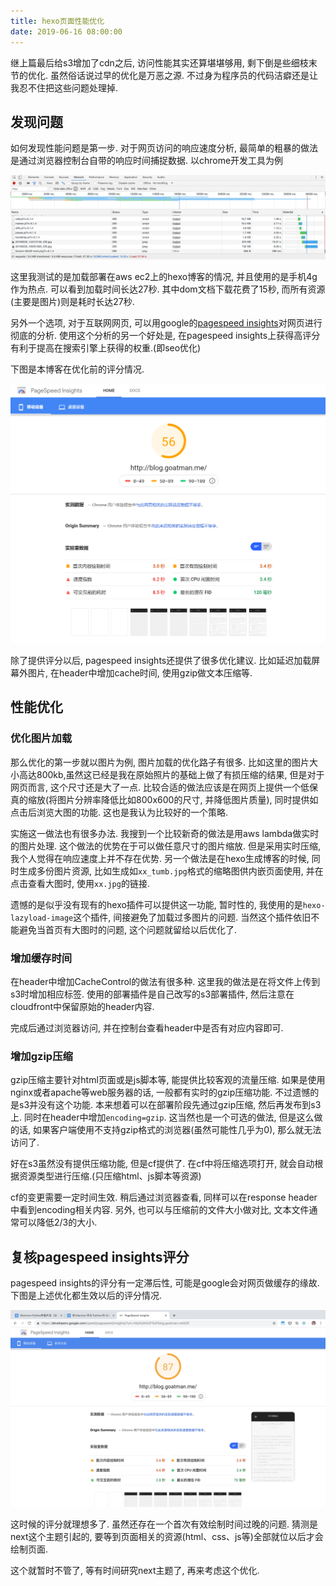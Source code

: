 ```yaml
---
title: hexo页面性能优化
date: 2019-06-16 08:00:00
---
```


继上篇最后给s3增加了cdn之后, 访问性能其实还算堪堪够用, 剩下倒是些细枝末节的优化. 虽然俗话说过早的优化是万恶之源. 不过身为程序员的代码洁癖还是让我忍不住把这些问题处理掉.

## 发现问题

如何发现性能问题是第一步. 对于网页访问的响应速度分析, 最简单的粗暴的做法是通过浏览器控制台自带的响应时间捕捉数据. 以chrome开发工具为例

![屏幕快照 2019-06-14 上午11.34.40](blog_performance_tuning/controlpanel.png)

这里我测试的是加载部署在aws ec2上的hexo博客的情况, 并且使用的是手机4g作为热点. 可以看到加载时间长达27秒. 其中dom文档下载花费了15秒, 而所有资源(主要是图片)则是耗时长达27秒.

另外一个选项, 对于互联网网页, 可以用google的[pagespeed insights](https://developers.google.com/speed/pagespeed/insights/)对网页进行彻底的分析. 使用这个分析的另一个好处是, 在pagespeed insights上获得高评分有利于提高在搜索引擎上获得的权重.(即seo优化)

下图是本博客在优化前的评分情况.

![pagespeed](blog_performance_tuning/pagespeed.png)

除了提供评分以后, pagespeed insights还提供了很多优化建议. 比如延迟加载屏幕外图片, 在header中增加cache时间, 使用gzip做文本压缩等.

## 性能优化

### 优化图片加载

那么优化的第一步就以图片为例, 图片加载的优化路子有很多. 比如这里的图片大小高达800kb,虽然这已经是我在原始照片的基础上做了有损压缩的结果, 但是对于网页而言, 这个尺寸还是大了一点. 比较合适的做法应该是在网页上提供一个低保真的缩放(将图片分辨率降低比如800x600的尺寸, 并降低图片质量), 同时提供如点击后浏览大图的功能. 这也是我认为比较好的一个策略. 

实施这一做法也有很多办法. 我搜到一个比较新奇的做法是用aws lambda做实时的图片处理. 这个做法的优势在于可以做任意尺寸的图片缩放. 但是采用实时压缩, 我个人觉得在响应速度上并不存在优势. 另一个做法是在hexo生成博客的时候, 同时生成多份图片资源, 比如生成如`xx_tumb.jpg`格式的缩略图供内嵌页面使用, 并在点击查看大图时, 使用`xx.jpg`的链接. 

遗憾的是似乎没有现有的hexo插件可以提供这一功能, 暂时性的, 我使用的是`hexo-lazyload-image`这个插件, 间接避免了加载过多图片的问题. 当然这个插件依旧不能避免当首页有大图时的问题, 这个问题就留给以后优化了.

### 增加缓存时间

在header中增加CacheControl的做法有很多种. 这里我的做法是在将文件上传到s3时增加相应标签. 使用的部署插件是自己改写的s3部署插件, 然后注意在cloudfront中保留原始的header内容.

完成后通过浏览器访问, 并在控制台查看header中是否有对应内容即可.

### 增加gzip压缩

gzip压缩主要针对html页面或是js脚本等, 能提供比较客观的流量压缩. 如果是使用nginx或者apache等web服务器的话, 一般都有实时的gzip压缩功能. 不过遗憾的是s3并没有这个功能. 本来想着可以在部署阶段先通过gzip压缩, 然后再发布到s3上. 同时在header中增加`encoding=gzip`. 这当然也是一个可选的做法, 但是这么做的话, 如果客户端使用不支持gzip格式的浏览器(虽然可能性几乎为0), 那么就无法访问了.

好在s3虽然没有提供压缩功能, 但是cf提供了. 在cf中将压缩选项打开, 就会自动根据资源类型进行压缩.(只压缩html、js脚本等资源)

cf的变更需要一定时间生效. 稍后通过浏览器查看, 同样可以在response header中看到encoding相关内容. 另外, 也可以与压缩前的文件大小做对比, 文本文件通常可以降低2/3的大小.

## 复核pagespeed insights评分

pagespeed insights的评分有一定滞后性, 可能是google会对网页做缓存的缘故. 下图是上述优化都生效以后的评分情况.

![屏幕快照 2019-06-14 上午11.15.11](blog_performance_tuning/rankafter.png)

这时候的评分就理想多了. 虽然还存在一个首次有效绘制时间过晚的问题. 猜测是next这个主题引起的, 要等到页面相关的资源(html、css、js等)全部就位以后才会绘制页面.

这个就暂时不管了, 等有时间研究next主题了, 再来考虑这个优化.